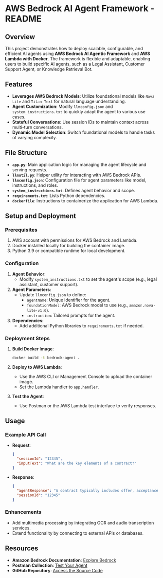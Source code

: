 # AWS Bedrock AI Agent Framework - README

## Overview

This project demonstrates how to deploy scalable, configurable, and efficient AI agents using **AWS Bedrock AI Agentic Framework** and **AWS Lambda with Docker**. The framework is flexible and adaptable, enabling users to build specific AI agents, such as a Legal Assistant, Customer Support Agent, or Knowledge Retrieval Bot.

## Features

- **Leverages AWS Bedrock Models**: Utilize foundational models like `Nova Lite` and `Titan Text` for natural language understanding.
- **Agent Customization**: Modify `llmconfig.json` and `system_instructions.txt` to quickly adapt the agent to various use cases.
- **Stateful Conversations**: Use session IDs to maintain context across multi-turn conversations.
- **Dynamic Model Selection**: Switch foundational models to handle tasks of varying complexity.

## File Structure

- **`app.py`**: Main application logic for managing the agent lifecycle and serving requests.
- **`llmutil.py`**: Helper utility for interacting with AWS Bedrock APIs.
- **`llmconfig.json`**: Configuration file for agent parameters like model, instructions, and roles.
- **`system_instructions.txt`**: Defines agent behavior and scope.
- **`requirements.txt`**: Lists Python dependencies.
- **`dockerfile`**: Instructions to containerize the application for AWS Lambda.

## Setup and Deployment

### Prerequisites

1. AWS account with permissions for AWS Bedrock and Lambda.
2. Docker installed locally for building the container image.
3. Python 3.9 or compatible runtime for local development.

### Configuration

1. **Agent Behavior**:
   - Modify `system_instructions.txt` to set the agent's scope (e.g., legal assistant, customer support).
2. **Agent Parameters**:
   - Update `llmconfig.json` to define:
     - `agentName`: Unique identifier for the agent.
     - `foundationModel`: AWS Bedrock model to use (e.g., `amazon.nova-lite-v1:0`).
     - `instruction`: Tailored prompts for the agent.
3. **Dependencies**:
   - Add additional Python libraries to `requirements.txt` if needed.

### Deployment Steps

1. **Build Docker Image**:
   ```bash
   docker build -t bedrock-agent .
   ```

2. **Deploy to AWS Lambda**:
   - Use the AWS CLI or Management Console to upload the container image.
   - Set the Lambda handler to `app.handler`.

3. **Test the Agent**:
   - Use Postman or the AWS Lambda test interface to verify responses.

## Usage

### Example API Call

- **Request**:
  ```json
  {
    "sessionId": "12345",
    "inputText": "What are the key elements of a contract?"
  }
  ```
- **Response**:
  ```json
  {
    "agentResponse": "A contract typically includes offer, acceptance, consideration, and mutual agreement.",
    "sessionId": "12345"
  }
  ```

### Enhancements

- Add multimedia processing by integrating OCR and audio transcription services.
- Extend functionality by connecting to external APIs or databases.

## Resources

- **Amazon Bedrock Documentation**: [Explore Bedrock](https://aws.amazon.com/bedrock)
- **Postman Collection**: [Test Your Agent](#)
- **GitHub Repository**: [Access the Source Code](#)
